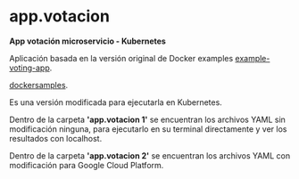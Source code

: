 # app.votacion
**App votación microservicio - Kubernetes**

Aplicación basada en la versión original de Docker examples [example-voting-app](https://github.com/dockersamples/example-voting-app). 

[dockersamples](https://github.com/dockersamples).

Es una versión modificada para ejecutarla en Kubernetes.

Dentro de la carpeta **'app.votacion 1'** se encuentran los archivos YAML sin modificación ninguna, para ejecutarlo en su terminal directamente y ver los resultados con localhost.

Dentro de la carpeta **'app.votacion 2'** se encuentran los archivos YAML con modificación para Google Cloud Platform.
